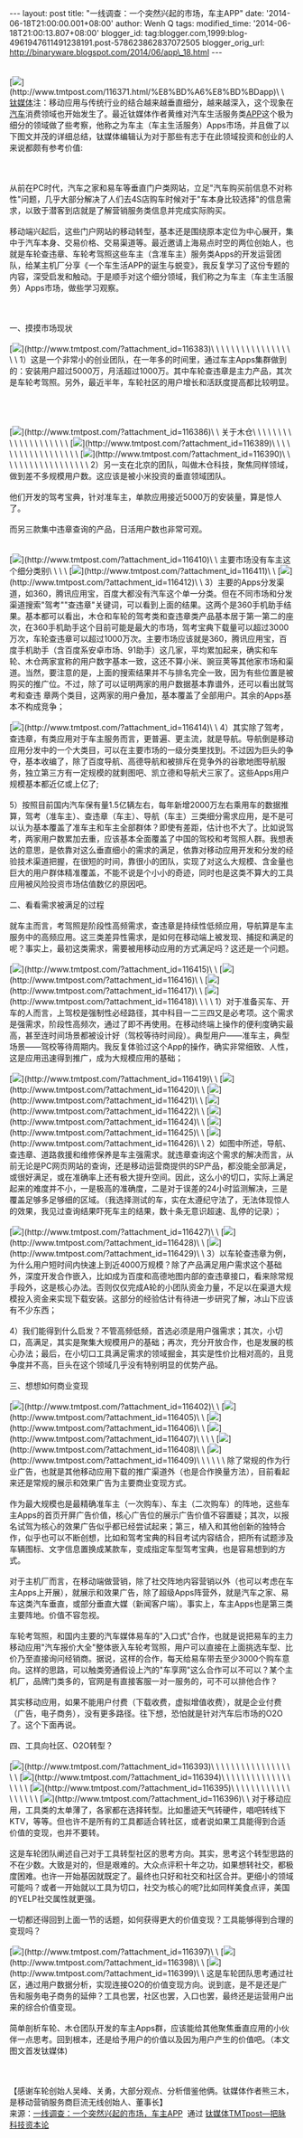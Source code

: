 --- layout: post title: "一线调查：一个突然兴起的市场，车主APP" date:
'2014-06-18T21:00:00.001+08:00' author: Wenh Q tags: modified\_time:
'2014-06-18T21:00:13.807+08:00' blogger\_id:
tag:blogger.com,1999:blog-4961947611491238191.post-578623862837072505
blogger\_orig\_url: http://binaryware.blogspot.com/2014/06/app\_18.html
--- \
\
\
[![](https://images-blogger-opensocial.googleusercontent.com/gadgets/proxy?url=http%3A%2F%2Fwww.tmtpost.com%2Fwp-content%2Fuploads%2F2014%2F06%2F14030236773-560x325.jpg&container=blogger&gadget=a&rewriteMime=image%2F*)](http://www.tmtpost.com/116371.html/%E8%BD%A6%E8%BD%BDapp)\
\
[钛媒体](http://www.tmtpost.com/)注：移动应用与传统行业的结合越来越垂直细分，越来越深入，这个现象在[汽车](http://www.tmtpost.com/tag/%E6%B1%BD%E8%BD%A6)消费领域也开始发生了。最近钛媒体作者黄维对汽车生活服务类[APP](http://www.tmtpost.com/tag/app)这个极为细分的领域做了些考察，他称之为车主（车主生活服务）Apps市场，并且做了以下图文并茂的详细总结，钛媒体编辑认为对于那些有志于在此领域投资和创业的人来说都颇有参考价值:\
\
 \
\
从前在PC时代，汽车之家和易车等垂直门户类网站，立足"汽车购买前信息不对称性"问题，几乎大部分解决了人们去4S店购车时候对于"车本身比较选择"的信息需求，以致于潜客到店就是了解营销服务类信息并完成实际购买。\
\
移动端兴起后，这些门户网站的移动转型，基本还是围绕原本定位为中心展开，集中于汽车本身、交易价格、交易渠道等。最近邀请上海易点时空的两位创始人，也就是车轮查违章、车轮考驾照这些车主（含准车主）服务类Apps的开发运营团队，给某主机厂分享《一个车生活APP的诞生与蜕变》，我反复学习了这份专题的内容，深受启发和触动。于是顺手对这个细分领域，我们称之为车主（车主生活服务）Apps市场，做些学习观察。\
\
 \
\
一、摸摸市场现状\
\
[![](https://images-blogger-opensocial.googleusercontent.com/gadgets/proxy?url=http%3A%2F%2Fwww.tmtpost.com%2Fwp-content%2Fuploads%2F2014%2F06%2F140289821886-400x225.jpg&container=blogger&gadget=a&rewriteMime=image%2F*)](http://www.tmtpost.com/?attachment_id=116383)\
\
 \
\
 \
\
 \
\
 \
\
 \
\
 \
\
 \
\
 \
\
1）这是一个非常小的创业团队，在一年多的时间里，通过车主Apps集群做到的：安装用户超过5000万，月活超过1000万。其中车轮查违章是主力产品，其次是车轮考驾照。另外，最近半年，车轮社区的用户增长和活跃度提高都比较明显。\
\
 \
\
\
[![](https://images-blogger-opensocial.googleusercontent.com/gadgets/proxy?url=http%3A%2F%2Fwww.tmtpost.com%2Fwp-content%2Fuploads%2F2014%2F06%2F140289827979-400x225.jpg&container=blogger&gadget=a&rewriteMime=image%2F*)](http://www.tmtpost.com/?attachment_id=116386)\
\
关于木仓\
\
 \
\
 \
\
 \
\
 \
\
 \
\
 \
\
 \
\
 \
\
 \
\
[![](https://images-blogger-opensocial.googleusercontent.com/gadgets/proxy?url=http%3A%2F%2Fwww.tmtpost.com%2Fwp-content%2Fuploads%2F2014%2F06%2F140289837695-400x225.jpg&container=blogger&gadget=a&rewriteMime=image%2F*)](http://www.tmtpost.com/?attachment_id=116389)\
\
 \
\
 \
\
 \
\
 \
\
 \
\
 \
\
 \
\
 \
\
[![](https://images-blogger-opensocial.googleusercontent.com/gadgets/proxy?url=http%3A%2F%2Fwww.tmtpost.com%2Fwp-content%2Fuploads%2F2014%2F06%2F140289841026-400x225.jpg&container=blogger&gadget=a&rewriteMime=image%2F*)](http://www.tmtpost.com/?attachment_id=116390)\
\
 \
\
 \
\
 \
\
 \
\
 \
\
 \
\
 \
\
 \
\
2）另一支在北京的团队，叫做木仓科技，聚焦同样领域，做到差不多规模用户数。这应该是被小米投资的垂直领域团队。\
\
他们开发的驾考宝典，针对准车主，单款应用接近5000万的安装量，算是惊人了。\
\
而另三款集中违章查询的产品，日活用户数也非常可观。\
\
\
[![](https://images-blogger-opensocial.googleusercontent.com/gadgets/proxy?url=http%3A%2F%2Fwww.tmtpost.com%2Fwp-content%2Fuploads%2F2014%2F06%2F140289936274-400x711.jpg&container=blogger&gadget=a&rewriteMime=image%2F*)](http://www.tmtpost.com/?attachment_id=116410)\
\
主要市场没有车主这个细分类别\
\
 \
\
[![](https://images-blogger-opensocial.googleusercontent.com/gadgets/proxy?url=http%3A%2F%2Fwww.tmtpost.com%2Fwp-content%2Fuploads%2F2014%2F06%2F140289941544-400x711.jpg&container=blogger&gadget=a&rewriteMime=image%2F*)](http://www.tmtpost.com/?attachment_id=116411)\
\
[![](https://images-blogger-opensocial.googleusercontent.com/gadgets/proxy?url=http%3A%2F%2Fwww.tmtpost.com%2Fwp-content%2Fuploads%2F2014%2F06%2F140289944823-400x711.jpg&container=blogger&gadget=a&rewriteMime=image%2F*)](http://www.tmtpost.com/?attachment_id=116412)\
\
3）主要的Apps分发渠道，如360，腾讯应用宝，百度大都没有汽车这个单一分类。但在不同市场和分发渠道搜索"驾考""查违章"关键词，可以看到上面的结果。这两个是360手机助手结果。基本都可以看出，木仓和车轮的驾考类和查违章类产品基本居于第一第二的座次，在360手机助手这个目前可能是最大的市场，驾考宝典下载量可以超过3000万次，车轮查违章可以超过1000万次。主要市场应该就是360，腾讯应用宝，百度手机助手（含百度系安卓市场、91助手）这几家，平均累加起来，确实和车轮、木仓两家宣称的用户数字基本一致，这还不算小米、豌豆荚等其他家市场和渠道。当然，要注意的是，上面的搜索结果并不与排名完全一致，因为有些位置是被购买的推广位。不过，除了可以证明两家的用户数据基本靠谱外，还可以看出就驾考和查违
章两个类目，这两家的用户叠加，基本覆盖了全部用户。其余的Apps基本不构成竞争；\
\
[![](https://images-blogger-opensocial.googleusercontent.com/gadgets/proxy?url=http%3A%2F%2Fwww.tmtpost.com%2Fwp-content%2Fuploads%2F2014%2F06%2F140289959328-400x711.jpg&container=blogger&gadget=a&rewriteMime=image%2F*)](http://www.tmtpost.com/?attachment_id=116414)\
\
4）其实除了驾考，查违章，有类应用对于车主服务而言，更普遍、更主流，就是导航。导航倒是移动应用分发中的一个大类目，可以在主要市场的一级分类里找到。不过因为巨头的争夺，基本收编了，除了百度导航、高德导航和被排斥在竞争外的谷歌地图导航服务，独立第三方有一定规模的就剩图吧、凯立德和导航犬三家了。这些Apps用户规模基本都近亿或上亿了;\
\
5）按照目前国内汽车保有量1.5亿辆左右，每年新增2000万左右乘用车的数据推算，驾考（准车主）、查违章（车主）、导航（车主）三类细分需求应用，是不是可以认为基本覆盖了准车主和车主全部群体？即使有差距，估计也不大了。比如说驾考，两家用户数累加去重，应该基本全面覆盖了中国的驾校和考驾照人群。我想表达的意思，是依靠对这么垂直细小的需求的满足，依靠对移动应用开发和分发的经验技术渠道把握，在很短的时间，靠很小的团队，实现了对这么大规模、含金量也巨大的用户群体精准覆盖，不能不说是个小小的奇迹，同时也是这类不算大的工具应用被风险投资市场估值数亿的原因吧。\
\
二、看看需求被满足的过程\
\
就车主而言，考驾照是阶段性高频需求，查违章是持续性低频应用，导航算是车主服务中的高频应用。这三类差异性需求，是如何在移动端上被发现、捕捉和满足的呢？事实上，最初这类需求，需要被用移动应用的方式满足吗？这还是一个问题。\
\
[![](https://images-blogger-opensocial.googleusercontent.com/gadgets/proxy?url=http%3A%2F%2Fwww.tmtpost.com%2Fwp-content%2Fuploads%2F2014%2F06%2F140289968996-400x225.jpg&container=blogger&gadget=a&rewriteMime=image%2F*)](http://www.tmtpost.com/?attachment_id=116415)\
\
[![](https://images-blogger-opensocial.googleusercontent.com/gadgets/proxy?url=http%3A%2F%2Fwww.tmtpost.com%2Fwp-content%2Fuploads%2F2014%2F06%2F140289972541-400x225.jpg&container=blogger&gadget=a&rewriteMime=image%2F*)](http://www.tmtpost.com/?attachment_id=116416)\
\
[![](https://images-blogger-opensocial.googleusercontent.com/gadgets/proxy?url=http%3A%2F%2Fwww.tmtpost.com%2Fwp-content%2Fuploads%2F2014%2F06%2F14028998312-400x711.jpg&container=blogger&gadget=a&rewriteMime=image%2F*)](http://www.tmtpost.com/?attachment_id=116417)\
\
[![](https://images-blogger-opensocial.googleusercontent.com/gadgets/proxy?url=http%3A%2F%2Fwww.tmtpost.com%2Fwp-content%2Fuploads%2F2014%2F06%2F140289987462-400x711.jpg&container=blogger&gadget=a&rewriteMime=image%2F*)](http://www.tmtpost.com/?attachment_id=116418)\
\
 \
\
1）对于准备买车、开车的人而言，上驾校是强制性必经路径，其中科目一二三四又是必考项。这个需求是强需求，阶段性高频次，通过了即不再使用。在移动终端上操作的便利度确实最高，甚至连时间场景都被设计好（驾校等待时间段）。典型用户——准车主，典型场景——驾校等待周期内。我反复体验过这个App的操作，确实非常细致、人性，这是应用迅速得到推广，成为大规模应用的基础；\
\
[![](https://images-blogger-opensocial.googleusercontent.com/gadgets/proxy?url=http%3A%2F%2Fwww.tmtpost.com%2Fwp-content%2Fuploads%2F2014%2F06%2F140289998812-400x225.jpg&container=blogger&gadget=a&rewriteMime=image%2F*)](http://www.tmtpost.com/?attachment_id=116419)\
\
[![](https://images-blogger-opensocial.googleusercontent.com/gadgets/proxy?url=http%3A%2F%2Fwww.tmtpost.com%2Fwp-content%2Fuploads%2F2014%2F06%2F140290003282-400x225.jpg&container=blogger&gadget=a&rewriteMime=image%2F*)](http://www.tmtpost.com/?attachment_id=116420)\
\
[![](https://images-blogger-opensocial.googleusercontent.com/gadgets/proxy?url=http%3A%2F%2Fwww.tmtpost.com%2Fwp-content%2Fuploads%2F2014%2F06%2F140290006782-400x225.jpg&container=blogger&gadget=a&rewriteMime=image%2F*)](http://www.tmtpost.com/?attachment_id=116421)\
\
[![](https://images-blogger-opensocial.googleusercontent.com/gadgets/proxy?url=http%3A%2F%2Fwww.tmtpost.com%2Fwp-content%2Fuploads%2F2014%2F06%2F140290009532-400x225.jpg&container=blogger&gadget=a&rewriteMime=image%2F*)](http://www.tmtpost.com/?attachment_id=116422)\
\
[![](https://images-blogger-opensocial.googleusercontent.com/gadgets/proxy?url=http%3A%2F%2Fwww.tmtpost.com%2Fwp-content%2Fuploads%2F2014%2F06%2F140290012572-400x711.jpg&container=blogger&gadget=a&rewriteMime=image%2F*)](http://www.tmtpost.com/?attachment_id=116424)\
\
[![](https://images-blogger-opensocial.googleusercontent.com/gadgets/proxy?url=http%3A%2F%2Fwww.tmtpost.com%2Fwp-content%2Fuploads%2F2014%2F06%2F140290015222-400x711.jpg&container=blogger&gadget=a&rewriteMime=image%2F*)](http://www.tmtpost.com/?attachment_id=116425)\
\
[![](https://images-blogger-opensocial.googleusercontent.com/gadgets/proxy?url=http%3A%2F%2Fwww.tmtpost.com%2Fwp-content%2Fuploads%2F2014%2F06%2F140290017678-400x711.jpg&container=blogger&gadget=a&rewriteMime=image%2F*)](http://www.tmtpost.com/?attachment_id=116426)\
\
2）如图中所述，导航、查违章、道路救援和维修保养是车主强需求。就违章查询这个需求的解决而言，从前无论是PC网页网站的查询，还是移动运营商提供的SP产品，都没能全部满足，或很好满足，或在准确率上还有极大提升空间。因此，这么小的切口，实际上满足起来的难度并不小，一是极高的准确度，二是对于误差的24小时监测解决，三是覆盖足够多足够细的区域。（我选择测试的车，实在太遵纪守法了，无法体现惊人的效果，我见过查询结果吓死车主的结果，数十条无意识超速、乱停的记录）；\
\
[![](https://images-blogger-opensocial.googleusercontent.com/gadgets/proxy?url=http%3A%2F%2Fwww.tmtpost.com%2Fwp-content%2Fuploads%2F2014%2F06%2F140290024649-400x225.jpg&container=blogger&gadget=a&rewriteMime=image%2F*)](http://www.tmtpost.com/?attachment_id=116427)\
\
[![](https://images-blogger-opensocial.googleusercontent.com/gadgets/proxy?url=http%3A%2F%2Fwww.tmtpost.com%2Fwp-content%2Fuploads%2F2014%2F06%2F140290028164-400x225.jpg&container=blogger&gadget=a&rewriteMime=image%2F*)](http://www.tmtpost.com/?attachment_id=116428)\
\
[![](https://images-blogger-opensocial.googleusercontent.com/gadgets/proxy?url=http%3A%2F%2Fwww.tmtpost.com%2Fwp-content%2Fuploads%2F2014%2F06%2F140290031061-400x225.jpg&container=blogger&gadget=a&rewriteMime=image%2F*)](http://www.tmtpost.com/?attachment_id=116429)\
\
3）以车轮查违章为例，为什么用户短时间内快速上到近4000万规模？除了产品满足用户需求这个基础外，深度开发合作嵌入，比如成为百度和高德地图内部的查违章接口，看来除常规手段外，这是核心办法。否则仅仅完成A轮的小团队资金力量，不足以在渠道大规模投入资金来实现下载安装。这部分的经验估计有待进一步研究了解，冰山下应该有不少东西；\
\
4）我们能得到什么启发？不管高频低频，首选必须是用户强需求；其次，小切口，高满足，其实是聚集大规模用户的基础；再次，充分开放合作，也是发展的核心办法；最后，在小切口工具满足需求的领域掘金，其实是性价比相对高的，且竞争度并不高，巨头在这个领域几乎没有特别明显的优势产品。\
\
三、想想如何商业变现\
\
[![](https://images-blogger-opensocial.googleusercontent.com/gadgets/proxy?url=http%3A%2F%2Fwww.tmtpost.com%2Fwp-content%2Fuploads%2F2014%2F06%2F140289900471-400x711.jpg&container=blogger&gadget=a&rewriteMime=image%2F*)](http://www.tmtpost.com/?attachment_id=116402)\
\
[![](https://images-blogger-opensocial.googleusercontent.com/gadgets/proxy?url=http%3A%2F%2Fwww.tmtpost.com%2Fwp-content%2Fuploads%2F2014%2F06%2F140289909390-400x711.jpg&container=blogger&gadget=a&rewriteMime=image%2F*)](http://www.tmtpost.com/?attachment_id=116405)\
\
[![](https://images-blogger-opensocial.googleusercontent.com/gadgets/proxy?url=http%3A%2F%2Fwww.tmtpost.com%2Fwp-content%2Fuploads%2F2014%2F06%2F140289914024-400x711.jpg&container=blogger&gadget=a&rewriteMime=image%2F*)](http://www.tmtpost.com/?attachment_id=116406)\
\
[![](https://images-blogger-opensocial.googleusercontent.com/gadgets/proxy?url=http%3A%2F%2Fwww.tmtpost.com%2Fwp-content%2Fuploads%2F2014%2F06%2F140289916980-400x711.jpg&container=blogger&gadget=a&rewriteMime=image%2F*)](http://www.tmtpost.com/?attachment_id=116407)\
\
 \
\
[![](https://images-blogger-opensocial.googleusercontent.com/gadgets/proxy?url=http%3A%2F%2Fwww.tmtpost.com%2Fwp-content%2Fuploads%2F2014%2F06%2F140289919366-400x711.jpg&container=blogger&gadget=a&rewriteMime=image%2F*)](http://www.tmtpost.com/?attachment_id=116408)\
\
[![](https://images-blogger-opensocial.googleusercontent.com/gadgets/proxy?url=http%3A%2F%2Fwww.tmtpost.com%2Fwp-content%2Fuploads%2F2014%2F06%2F140289923134-400x225.jpg&container=blogger&gadget=a&rewriteMime=image%2F*)](http://www.tmtpost.com/?attachment_id=116409)\
\
 \
\
 \
\
除了常规的作为行业广告，也就是其他移动应用下载的推广渠道外（也是合作换量方法），目前看起来还是常规的展示和效果广告为主要商业变现方式。\
\
作为最大规模也是最精确准车主（一次购车）、车主（二次购车）的阵地，这些车主Apps的首页开屏广告价值，核心广告位的展示广告价值不容置疑；其次，以报名试驾为核心的效果广告似乎都已经尝试起来；第三，植入和其他创新的独特合作，似乎也可以不断创想，比如和驾考宝典的科目考试内容结合，把所有试题涉及车辆图标、文字信息置换成某款车，变成指定车型驾考宝典，也是容易想到的方式。\
\
对于主机厂而言，在移动端做营销，除了社交阵地内容营销以外（也可以考虑在车主Apps上开展），就展示和效果广告，除了超级Apps阵营外，就是汽车之家、易车这类汽车垂直，或部分垂直大媒（新闻客户端）。事实上，车主Apps也是第三类主要阵地。价值不容忽视。\
\
车轮考驾照，和国内主要的汽车媒体易车的"入口式"合作，也就是说把易车的主力移动应用"汽车报价大全"整体嵌入车轮考驾照，用户可以直接在上面挑选车型、比价乃至直接询问经销商。据说，这样的合作，每天给易车带去至少3000个购车意向。这样的思路，可以触类旁通假设上汽的"车享网"这么合作可以不可以？某个主机厂，品牌门类多的，官网是有直接客服一对一服务的，可不可以排他合作？\
\
其实移动应用，如果不能用户付费（下载收费，虚拟增值收费），就是企业付费（广告，电子商务），没有更多路径。往下想，恐怕就是针对汽车后市场的O2O了。这个下面再说。\
\
四、工具向社区、O2O转型？\
\
[![](https://images-blogger-opensocial.googleusercontent.com/gadgets/proxy?url=http%3A%2F%2Fwww.tmtpost.com%2Fwp-content%2Fuploads%2F2014%2F06%2F140289863084-400x225.jpg&container=blogger&gadget=a&rewriteMime=image%2F*)](http://www.tmtpost.com/?attachment_id=116393)\
\
 \
\
 \
\
 \
\
 \
\
 \
\
 \
\
 \
\
 \
\
[![](https://images-blogger-opensocial.googleusercontent.com/gadgets/proxy?url=http%3A%2F%2Fwww.tmtpost.com%2Fwp-content%2Fuploads%2F2014%2F06%2F140289866965-400x225.jpg&container=blogger&gadget=a&rewriteMime=image%2F*)](http://www.tmtpost.com/?attachment_id=116394)\
\
 \
\
 \
\
 \
\
 \
\
 \
\
 \
\
 \
\
 \
\
[![](https://images-blogger-opensocial.googleusercontent.com/gadgets/proxy?url=http%3A%2F%2Fwww.tmtpost.com%2Fwp-content%2Fuploads%2F2014%2F06%2F14028987014-400x225.jpg&container=blogger&gadget=a&rewriteMime=image%2F*)](http://www.tmtpost.com/?attachment_id=116395)\
\
 \
\
 \
\
 \
\
 \
\
 \
\
 \
\
 \
\
 \
\
[![](https://images-blogger-opensocial.googleusercontent.com/gadgets/proxy?url=http%3A%2F%2Fwww.tmtpost.com%2Fwp-content%2Fuploads%2F2014%2F06%2F140289873422-400x225.jpg&container=blogger&gadget=a&rewriteMime=image%2F*)](http://www.tmtpost.com/?attachment_id=116396)\
\
对于移动应用，工具类的太单薄了，各家都在选择转型。比如墨迹天气转硬件，唱吧转线下KTV，等等。但也许不是所有的工具都适合转社区，或者说如果工具能得到合适价值的变现，也并不要转。\
\
这是车轮团队阐述自己对于工具转型社区的思考方向。其实，思考这个转型思路的不在少数。大致是对的，但是艰难的。大众点评积十年之功，如果想转社交，都极度困难。也许一开始基因就既定了。最终也只好和社交和社区合并。更细小的领域可能吗？或者一开始就以工具为切口，社交为核心的呢?比如同样美食点评，美国的YELP社交属性就更强。\
\
一切都还得回到上面一节的话题，如何获得更大的价值变现？工具能够得到合理的变现吗？\
\
[![](https://images-blogger-opensocial.googleusercontent.com/gadgets/proxy?url=http%3A%2F%2Fwww.tmtpost.com%2Fwp-content%2Fuploads%2F2014%2F06%2F140289877494-400x225.jpg&container=blogger&gadget=a&rewriteMime=image%2F*)](http://www.tmtpost.com/?attachment_id=116397)\
\
[![](https://images-blogger-opensocial.googleusercontent.com/gadgets/proxy?url=http%3A%2F%2Fwww.tmtpost.com%2Fwp-content%2Fuploads%2F2014%2F06%2F140289879720-400x225.jpg&container=blogger&gadget=a&rewriteMime=image%2F*)](http://www.tmtpost.com/?attachment_id=116398)\
\
[![](https://images-blogger-opensocial.googleusercontent.com/gadgets/proxy?url=http%3A%2F%2Fwww.tmtpost.com%2Fwp-content%2Fuploads%2F2014%2F06%2F140289881995-400x225.jpg&container=blogger&gadget=a&rewriteMime=image%2F*)](http://www.tmtpost.com/?attachment_id=116399)\
\
这是车轮团队思考通过社区，通过用户数据分析，实现连接O2O的价值变现方向。说到底，是不是还是广告和服务电子商务的延伸？工具也罢，社区也罢，入口也罢，最终还是运营用户出来的综合价值变现。\
\
简单剖析车轮、木仓团队开发的车主Apps群，应该能给其他聚焦垂直应用的小伙伴一点思考。回到根本，还是给予用户的价值以及因为用户产生的价值吧。（本文图文首发钛媒体)\
\
 \
\
【感谢车轮创始人吴峰、关勇，大部分观点、分析借鉴他俩。钛媒体作者熊三木，是移动营销服务商巨流无线创始人、董事长】
\
来源：[一线调查：一个突然兴起的市场，车主APP](http://www.tmtpost.com/116371.html)  通过 [钛媒体TMTpost—把脉科技资本论](http://www.tmtpost.com/)
